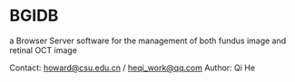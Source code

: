 # BGIDB
a Browser Server software for the management of both fundus image and retinal OCT image

Contact: howard@csu.edu.cn / heqi_work@qq.com 
Author: Qi He
